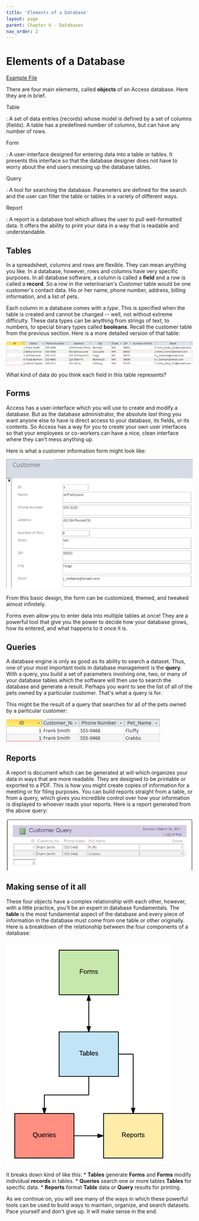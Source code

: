 ```yaml
--- 
title: 'Elements of a Database'
layout: page
parent: Chapter 6 - Databases
nav_order: 2
---
```


Elements of a Database
======================

[Example
File](res/vet_example.accdb)

There are four main elements, called **objects** of an Access database.
Here they are in brief.

Table

:   A set of data entries (records) whose model is defined by a set of
    columns (fields). A table has a predefined number of columns, but
    can have any number of rows.

Form

:   A user-interface designed for entering data into a table or tables.
    It presents this interface so that the database designer does not
    have to worry about the end users messing up the database tables.

Query

:   A tool for searching the database. Parameters are defined for the
    search and the user can filter the table or tables in a variety of
    different ways.

Report

:   A report is a database tool which allows the user to pull
    well-formatted data. It offers the ability to print your data in a
    way that is readable and understandable.

Tables
------

In a spreadsheet, columns and rows are flexible. They can mean anything
you like. In a database, however, rows and columns have very specific
purposes. In all database software, a column is called a **field** and a
row is called a **record**. So a row in the veterinarian\'s *Customer*
table would be one customer\'s contact data. His or her name, phone
number, address, billing information, and a list of pets.

Each column in a database comes with a *type*. This is specified when
the table is created and cannot be changed \-- well, not without extreme
difficulty. These data types can be anything from strings of text, to
numbers, to special binary types called **booleans**. Recall the
customer table from the previous section. Here is a more detailed
version of that table:

![](images/elements/1.png)

What kind of data do you think each field in this table represents?

Forms
-----

Access has a user-interface which you will use to create and modify a
database. But as the database administrator, the absolute *last* thing
you want anyone else to have is direct access to your database, its
fields, or its contents. So Access has a way for you to create your own
user interfaces so that your employees or co-workers can have a nice,
clean interface where they can\'t mess anything up.

Here is what a customer information form might look like:

![](images/elements/2.png)

From this basic design, the form can be customized, themed, and tweaked
almost infinitely.

Forms even allow you to enter data into multiple tables at once! They
are a powerful tool that give you the power to decide how your database
grows, how its entered, and what happens to it once it is.

Queries
-------

A database engine is only as good as its ability to search a dataset.
Thus, one of your most important tools in database management is the
**query**. With a query, you build a set of parameters involving one,
two, or many of your database tables which the software will then use to
search the database and generate a result. Perhaps you want to see the
list of all of the pets owned by a particular customer. That\'s what a
query is for.

This might be the result of a query that searches for all of the pets
owned by a particular customer:

![](images/elements/3.png)

Reports
-------

A report is document which can be generated at will which organizes your
data in ways that are more readable. They are designed to be printable
or exported to a PDF. This is how you might create copies of information
for a meeting or for filing purposes. You can build reports straight
from a table, or from a query, which gives you incredible control over
how your information is displayed to whoever reads your reports. Here is
a report generated from the above query:

![](images/elements/4.png)

Making sense of it all
----------------------

These four objects have a complex relationship with each other, however,
with a little practice, you\'ll be an expert in database fundamentals.
The **table** is the most fundamental aspect of the database and every
piece of information in the database must come from one table or other
originally. Here is a breakdown of the relationship between the four
components of a database:

![](images/elements/5.png)

It breaks down kind of like this: \* **Tables** generate **Forms** and
**Forms** modify individual **records** in tables. \* **Queries** search
one or more tables **Tables** for specific data. \* **Reports** format
**Table** data or **Query** results for printing.

As we continue on, you will see many of the ways in which these powerful
tools can be used to build ways to maintain, organize, and search
datasets. Pace yourself and don\'t give up. It will make sense in the
end.

